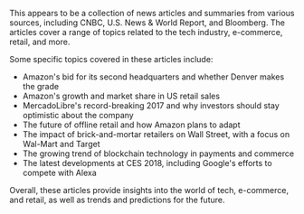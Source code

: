 This appears to be a collection of news articles and summaries from various sources, including CNBC, U.S. News & World Report, and Bloomberg. The articles cover a range of topics related to the tech industry, e-commerce, retail, and more.

Some specific topics covered in these articles include:

* Amazon's bid for its second headquarters and whether Denver makes the grade
* Amazon's growth and market share in US retail sales
* MercadoLibre's record-breaking 2017 and why investors should stay optimistic about the company
* The future of offline retail and how Amazon plans to adapt
* The impact of brick-and-mortar retailers on Wall Street, with a focus on Wal-Mart and Target
* The growing trend of blockchain technology in payments and commerce
* The latest developments at CES 2018, including Google's efforts to compete with Alexa

Overall, these articles provide insights into the world of tech, e-commerce, and retail, as well as trends and predictions for the future.